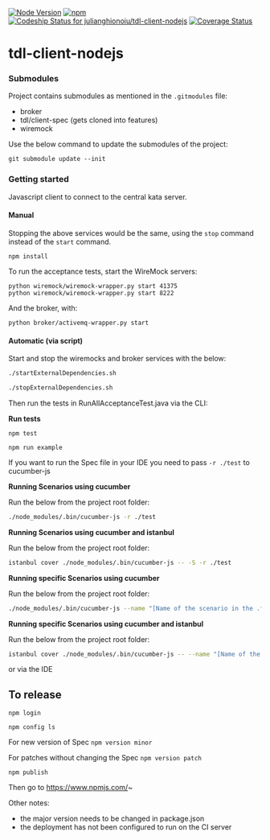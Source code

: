 [![Node Version](http://img.shields.io/badge/Node-5.6.0-green.svg)](https://nodejs.org/dist/latest-v5.x/)
[![npm](http://img.shields.io/npm/v/tdl-client.svg?maxAge=2592000)](https://www.npmjs.com/package/tdl-client-nodejs)
[![Codeship Status for julianghionoiu/tdl-client-nodejs](https://img.shields.io/codeship/f6d0ec40-2c31-0134-f32a-2a45120acafc.svg)](https://codeship.com/projects/163364)
[![Coverage Status](https://coveralls.io/repos/github/julianghionoiu/tdl-client-nodejs/badge.svg?branch=master)](https://coveralls.io/github/julianghionoiu/tdl-client-nodejs?branch=master)

# tdl-client-nodejs

### Submodules

Project contains submodules as mentioned in the `.gitmodules` file:

- broker
- tdl/client-spec (gets cloned into features)
- wiremock 

Use the below command to update the submodules of the project:

```
git submodule update --init
```

### Getting started

Javascript client to connect to the central kata server.

#### Manual 

Stopping the above services would be the same, using the `stop` command instead of the `start` command.

`npm install`

To run the acceptance tests, start the WireMock servers:
```
python wiremock/wiremock-wrapper.py start 41375
python wiremock/wiremock-wrapper.py start 8222
```

And the broker, with:
```
python broker/activemq-wrapper.py start
```

#### Automatic (via script)

Start and stop the wiremocks and broker services with the below:
 
```bash
./startExternalDependencies.sh
``` 

```bash
./stopExternalDependencies.sh
``` 

Then run the tests in RunAllAcceptanceTest.java via the CLI:

**Run tests**

```
npm test
```

`npm run example`

If you want to run the Spec file in your IDE you need to pass `-r ./test` to cucumber-js

**Running Scenarios using cucumber**

Run the below from the project root folder:

```bash
./node_modules/.bin/cucumber-js -r ./test  
```

**Running Scenarios using cucumber and istanbul**

Run the below from the project root folder:

```bash
istanbul cover ./node_modules/.bin/cucumber-js -- -S -r ./test  
```

**Running specific Scenarios using cucumber**

Run the below from the project root folder:

```bash
./node_modules/.bin/cucumber-js --name "[Name of the scenario in the .features file within quotes]" -r ./test  
```

**Running specific Scenarios using cucumber and istanbul**

Run the below from the project root folder:

```bash
istanbul cover ./node_modules/.bin/cucumber-js -- --name "[Name of the scenario in the .features file within quotes]" -S -r ./test  
```

or via the IDE

## To release

`npm login`

`npm config ls`

For new version of Spec
`npm version minor`

For patches without changing the Spec
`npm version patch`

`npm publish`

Then go to https://www.npmjs.com/~

Other notes:
- the major version needs to be changed in package.json
- the deployment has not been configured to run on the CI server
